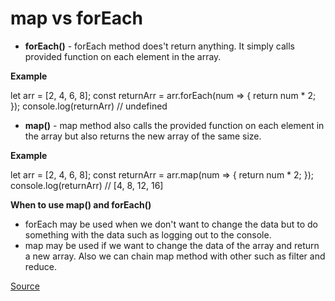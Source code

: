 # map vs forEach

- **forEach()** - forEach method does't return anything. It simply calls provided function on each element in the array.

**Example**

let arr = [2, 4, 6, 8];
const returnArr = arr.forEach(num => {
  return num * 2;
});
console.log(returnArr) // undefined

- **map()** - map method also calls the provided function on each element in the array but also returns the new array of the same size.

**Example**

let arr = [2, 4, 6, 8];
const returnArr = arr.map(num => {
  return num * 2;
});
console.log(returnArr) // [4, 8, 12, 16]

**When to use map() and forEach()**

- forEach may be used when we don't want to change the data but to do something with the data such as logging out to the console.
- map may be used if we want to change the data of the array and return a new array. Also we can chain map method with other such as filter and reduce.

[Source](https://codeburst.io/javascript-map-vs-foreach-f38111822c0f)